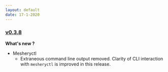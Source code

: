 ```yaml
---
layout: default
date: 17-1-2020
---
```


### [v0.3.8](https://github.com/layer5io/meshery/releases/tag/v0.3.8)

**What's new ?**

- Mesheryctl
  - Extraneous command line output removed. Clarity of CLI interaction with `mesheryctl` is improved in this release.

